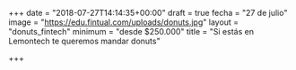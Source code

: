 +++
date = "2018-07-27T14:14:35+00:00"
draft = true
fecha = "27 de julio"
image = "https://edu.fintual.com/uploads/donuts.jpg"
layout = "donuts_fintech"
minimum = "desde $250.000"
title = "Si estás en Lemontech te queremos mandar donuts"

+++
